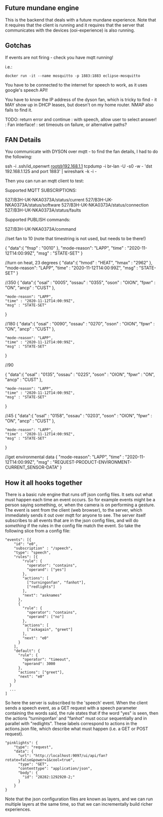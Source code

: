 Future mundane engine
---------------------


This is the backend that deals with a future mundane experience.  Note that it requires that the client is running and it requires that the server that communicates with the devices (ooi-experience) is also running.


Gotchas
-------

If events are not firing - check you have mqtt running!  

i.e.:

```
docker run -it --name mosquitto -p 1883:1883 eclipse-mosquitto 
```

You have to be connected to the internet for speech to work, as it uses google's speech API!

You have to know the IP address of the dyson fan, which is tricky to find - it MAY show up in DHCP leases, but doesn't on my home router.  NMAP also fails to find it.


TODO: return error and continue
    :  with speech, allow user to select answer!
    : Fan interface!
    : set timeouts on failure, or alternative paths?

FAN Details
-----------


You communicate with DYSON over mqtt - to find the fan details, I had to do the following:

ssh -i .ssh/id_openwrt root@192.168.1.1 tcpdump -i br-lan -U -s0 -w - 'dst 192.168.1.125 and port 1883' | wireshark -k -i -

Then you can run an mqtt client to test:

Supported MQTT SUBSCRIPTIONS:

527/B3H-UK-NKA0373A/status/current
527/B3H-UK-NKA0373A/status/software
527/B3H-UK-NKA0373A/status/connection
527/B3H-UK-NKA0373A/status/faults

Supported PUBLISH commands:

527/B3H-UK-NKA0373A/command

//set fan to 10 (note that timestring is not used, but needs to be there!)

{
    "data":{
        "fnsp" : "0010"
    },
    "mode-reason": "LAPP",
    "time" : "2020-11-12T14:00:99Z",
    "msg" : "STATE-SET"
}

//turn on heat, 23 degrees
{
    "data":{
        "hmod" : "HEAT",
        "hmax" : "2962"
    },
    "mode-reason": "LAPP",
    "time" : "2020-11-12T14:00:99Z",
    "msg" : "STATE-SET"
}

//350
{
    "data":{
        "osal" : "0005",
        "ossau" : "0355",
        "oson" : "OION",
        "fpwr" : "ON",
        "ancp" : "CUST"
    },

    "mode-reason": "LAPP",
    "time" : "2020-11-12T14:00:99Z",
    "msg" : "STATE-SET"
}

//180
{
    "data":{
        "osal" : "0090",
        "ossau" : "0270",
        "oson" : "OION",
        "fpwr" : "ON",
        "ancp" : "CUST"
    },

    "mode-reason": "LAPP",
    "time" : "2020-11-12T14:00:99Z",
    "msg" : "STATE-SET"
}

//90

{
    "data":{
        "osal" : "0135",
        "ossau" : "0225",
        "oson" : "OION",
        "fpwr" : "ON",
        "ancp" : "CUST"
    },

    "mode-reason": "LAPP",
    "time" : "2020-11-12T14:00:99Z",
    "msg" : "STATE-SET"
}


//45
{
    "data":{
        "osal" : "0158",
        "ossau" : "0203",
        "oson" : "OION",
        "fpwr" : "ON",
        "ancp" : "CUST"
    },

    "mode-reason": "LAPP",
    "time" : "2020-11-12T14:00:99Z",
    "msg" : "STATE-SET"
}


//get environmental data
{
    "mode-reason": "LAPP",
    "time" : "2020-11-12T14:00:99Z",
    "msg" : "REQUEST-PRODUCT-ENVIRONMENT-CURRENT_SENSOR-DATA"
}


How it all hooks together
-------------------------

There is a basic rule engine that runs off json config files.  It sets out what must happen each time an event occurs.  So for example events might be a person saying something, or, when the camera is on performing a gesture.  The event is sent from the client (web browser), to the server, which immediately sends it out over mqtt for anyone to see.  The server itself subscribes to all events that are in the json config files, and will do *something* if the rules in the config file match the event.  So take the following slice from a config file:

```
"events": [{
    "id": "e0",
    "subscription" : "/speech",
    "type": "speech",
    "rules": [{
        "rule": {
          "operator": "contains",
          "operand": ["yes"]
        },
        "actions": [
          ["turningonfan", "fanhot"],
          ["redlights"]
        ],
        "next": "asknames"
      },
      {
        "rule": {
          "operator": "contains",
          "operand": ["no"]
        },
        "actions": [
          ["askagain", "greet"]
        ],
        "next": "e0"
      }
    ],
    "default": {
      "rule": {
        "operator": "timeout",
        "operand": 3000
      },
      "actions": ["greet"],
      "next": "e0"
    }
  }
  ...
]
```

So here the server is subscribed to the 'speech' event.  When the client sends a speech event, as a GET request with a speech parameter containing the words said, the rule states that if the word "yes" is seen, then the actions "turningonfan' and "fanhot" must occur sequentially and in parallel with "redlights".  These labels correspond to actions in the actions.json file, which describe what must happen (i.e. a GET or POST request).

```
"pinklights": {
    "type": "request",
    "data": {
      "url": "http://localhost:9097/ui/api/fan?rotate=false&power=1&cool=true",
      "type": "GET",
      "contenttype": "application/json",
      "body": {
        "id": "28282:1292920-2;"
      }
    }
}
```

Note that the json configuration files are known as layers, and we can run multiple layers at the same time, so that we can incrementally build richer experiences.